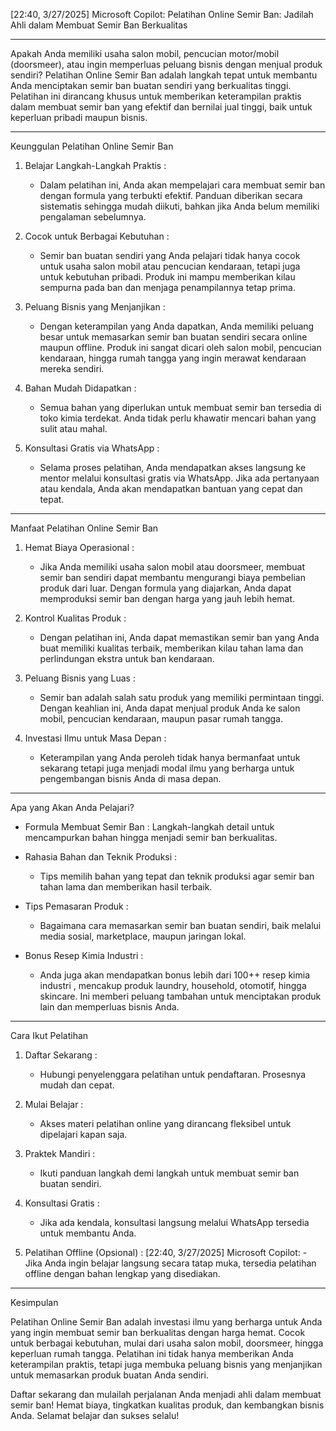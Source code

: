 [22:40, 3/27/2025] Microsoft Copilot: Pelatihan Online Semir Ban: Jadilah Ahli dalam Membuat Semir Ban Berkualitas

---

Apakah Anda memiliki usaha salon mobil, pencucian motor/mobil (doorsmeer), atau ingin memperluas peluang bisnis dengan menjual produk sendiri? Pelatihan Online Semir Ban adalah langkah tepat untuk membantu Anda menciptakan semir ban buatan sendiri yang berkualitas tinggi. Pelatihan ini dirancang khusus untuk memberikan keterampilan praktis dalam membuat semir ban yang efektif dan bernilai jual tinggi, baik untuk keperluan pribadi maupun bisnis.

---

Keunggulan Pelatihan Online Semir Ban

1. Belajar Langkah-Langkah Praktis :
   - Dalam pelatihan ini, Anda akan mempelajari cara membuat semir ban dengan formula yang terbukti efektif. Panduan diberikan secara sistematis sehingga mudah diikuti, bahkan jika Anda belum memiliki pengalaman sebelumnya.

2. Cocok untuk Berbagai Kebutuhan :
   - Semir ban buatan sendiri yang Anda pelajari tidak hanya cocok untuk usaha salon mobil atau pencucian kendaraan, tetapi juga untuk kebutuhan pribadi. Produk ini mampu memberikan kilau sempurna pada ban dan menjaga penampilannya tetap prima.

3. Peluang Bisnis yang Menjanjikan :
   - Dengan keterampilan yang Anda dapatkan, Anda memiliki peluang besar untuk memasarkan semir ban buatan sendiri secara online maupun offline. Produk ini sangat dicari oleh salon mobil, pencucian kendaraan, hingga rumah tangga yang ingin merawat kendaraan mereka sendiri.

4. Bahan Mudah Didapatkan :
   - Semua bahan yang diperlukan untuk membuat semir ban tersedia di toko kimia terdekat. Anda tidak perlu khawatir mencari bahan yang sulit atau mahal.

5. Konsultasi Gratis via WhatsApp :
   - Selama proses pelatihan, Anda mendapatkan akses langsung ke mentor melalui konsultasi gratis via WhatsApp. Jika ada pertanyaan atau kendala, Anda akan mendapatkan bantuan yang cepat dan tepat.

---

Manfaat Pelatihan Online Semir Ban

1. Hemat Biaya Operasional :
   - Jika Anda memiliki usaha salon mobil atau doorsmeer, membuat semir ban sendiri dapat membantu mengurangi biaya pembelian produk dari luar. Dengan formula yang diajarkan, Anda dapat memproduksi semir ban dengan harga yang jauh lebih hemat.

2. Kontrol Kualitas Produk :
   - Dengan pelatihan ini, Anda dapat memastikan semir ban yang Anda buat memiliki kualitas terbaik, memberikan kilau tahan lama dan perlindungan ekstra untuk ban kendaraan.

3. Peluang Bisnis yang Luas :
   - Semir ban adalah salah satu produk yang memiliki permintaan tinggi. Dengan keahlian ini, Anda dapat menjual produk Anda ke salon mobil, pencucian kendaraan, maupun pasar rumah tangga.

4. Investasi Ilmu untuk Masa Depan :
   - Keterampilan yang Anda peroleh tidak hanya bermanfaat untuk sekarang tetapi juga menjadi modal ilmu yang berharga untuk pengembangan bisnis Anda di masa depan.

---

Apa yang Akan Anda Pelajari?

- Formula Membuat Semir Ban :
   Langkah-langkah detail untuk mencampurkan bahan hingga menjadi semir ban berkualitas.

- Rahasia Bahan dan Teknik Produksi :
   - Tips memilih bahan yang tepat dan teknik produksi agar semir ban tahan lama dan memberikan hasil terbaik.

- Tips Pemasaran Produk :
   - Bagaimana cara memasarkan semir ban buatan sendiri, baik melalui media sosial, marketplace, maupun jaringan lokal.

- Bonus Resep Kimia Industri :
   - Anda juga akan mendapatkan bonus lebih dari 100++ resep kimia industri , mencakup produk laundry, household, otomotif, hingga skincare. Ini memberi peluang tambahan untuk menciptakan produk lain dan memperluas bisnis Anda.

---

Cara Ikut Pelatihan

1. Daftar Sekarang :
   - Hubungi penyelenggara pelatihan untuk pendaftaran. Prosesnya mudah dan cepat.

2. Mulai Belajar :
   - Akses materi pelatihan online yang dirancang fleksibel untuk dipelajari kapan saja.

3. Praktek Mandiri :
   - Ikuti panduan langkah demi langkah untuk membuat semir ban buatan sendiri.

4. Konsultasi Gratis :
   - Jika ada kendala, konsultasi langsung melalui WhatsApp tersedia untuk membantu Anda.

5. Pelatihan Offline (Opsional) :
[22:40, 3/27/2025] Microsoft Copilot: - Jika Anda ingin belajar langsung secara tatap muka, tersedia pelatihan offline dengan bahan lengkap yang disediakan.

---

Kesimpulan

Pelatihan Online Semir Ban adalah investasi ilmu yang berharga untuk Anda yang ingin membuat semir ban berkualitas dengan harga hemat. Cocok untuk berbagai kebutuhan, mulai dari usaha salon mobil, doorsmeer, hingga keperluan rumah tangga. Pelatihan ini tidak hanya memberikan Anda keterampilan praktis, tetapi juga membuka peluang bisnis yang menjanjikan untuk memasarkan produk buatan Anda sendiri.

Daftar sekarang dan mulailah perjalanan Anda menjadi ahli dalam membuat semir ban! Hemat biaya, tingkatkan kualitas produk, dan kembangkan bisnis Anda. Selamat belajar dan sukses selalu! 
